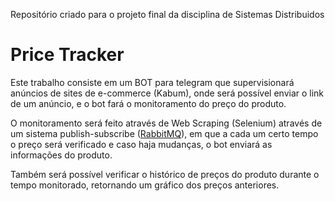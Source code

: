 Repositório criado para o projeto final da disciplina de Sistemas Distribuidos

# Price Tracker

Este trabalho consiste em um BOT para telegram que supervisionará anúncios de sites de e-commerce (Kabum), onde será possível enviar o link de um anúncio, e o bot fará o monitoramento do preço do produto.

O monitoramento será feito através de Web Scraping (Selenium) através de um sistema publish-subscribe ([RabbitMQ](https://www.rabbitmq.com/)), em que a cada um certo tempo o preço será verificado e caso haja mudanças, o bot enviará as informações do produto.

Também será possível verificar o histórico de preços do produto durante o tempo monitorado, retornando um gráfico dos preços anteriores.
